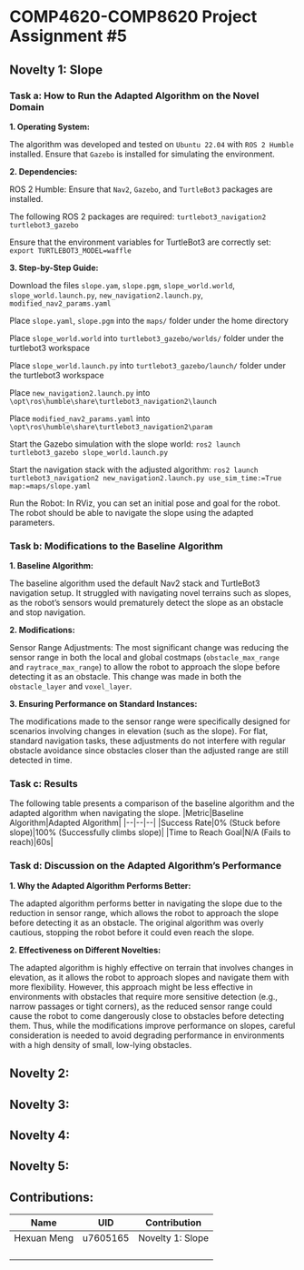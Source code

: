 # COMP4620-COMP8620 Project Assignment #5
## Novelty 1: Slope
### Task a: How to Run the Adapted Algorithm on the Novel Domain
**1. Operating System:**

The algorithm was developed and tested on `Ubuntu 22.04` with `ROS 2 Humble` installed.
Ensure that `Gazebo` is installed for simulating the environment.

**2. Dependencies:**

ROS 2 Humble: Ensure that `Nav2`, `Gazebo`, and `TurtleBot3` packages are installed.

The following ROS 2 packages are required:
`turtlebot3_navigation2`
`turtlebot3_gazebo`

Ensure that the environment variables for TurtleBot3 are correctly set:
`export TURTLEBOT3_MODEL=waffle`

**3. Step-by-Step Guide:**

Download the files `slope.yam`, `slope.pgm`, `slope_world.world`, `slope_world.launch.py`, `new_navigation2.launch.py`, `modified_nav2_params.yaml`

Place `slope.yaml`, `slope.pgm` into the `maps/` folder under the home directory

Place `slope_world.world` into `turtlebot3_gazebo/worlds/` folder under the turtlebot3 workspace

Place `slope_world.launch.py` into `turtlebot3_gazebo/launch/` folder under the turtlebot3 workspace

Place `new_navigation2.launch.py` into `\opt\ros\humble\share\turtlebot3_navigation2\launch`

Place `modified_nav2_params.yaml` into `\opt\ros\humble\share\turtlebot3_navigation2\param`

Start the Gazebo simulation with the slope world:
`ros2 launch turtlebot3_gazebo slope_world.launch.py`

Start the navigation stack with the adjusted algorithm:
`ros2 launch turtlebot3_navigation2 new_navigation2.launch.py use_sim_time:=True map:=maps/slope.yaml`

Run the Robot:
In RViz, you can set an initial pose and goal for the robot. The robot should be able to navigate the slope using the adapted parameters.

### Task b: Modifications to the Baseline Algorithm
**1. Baseline Algorithm:**

The baseline algorithm used the default Nav2 stack and TurtleBot3 navigation setup. It struggled with navigating novel terrains such as slopes, as the robot’s sensors would prematurely detect the slope as an obstacle and stop navigation.

**2. Modifications:**

Sensor Range Adjustments: The most significant change was reducing the sensor range in both the local and global costmaps (`obstacle_max_range` and `raytrace_max_range`) to allow the robot to approach the slope before detecting it as an obstacle. This change was made in both the `obstacle_layer` and `voxel_layer`.

**3. Ensuring Performance on Standard Instances:**

The modifications made to the sensor range were specifically designed for scenarios involving changes in elevation (such as the slope). For flat, standard navigation tasks, these adjustments do not interfere with regular obstacle avoidance since obstacles closer than the adjusted range are still detected in time.

### Task c: Results
The following table presents a comparison of the baseline algorithm and the adapted algorithm when navigating the slope.
|Metric|Baseline Algorithm|Adapted Algorithm|
|--|--|--|
|Success Rate|0% (Stuck before slope)|100% (Successfully climbs slope)|
|Time to Reach Goal|N/A (Fails to reach)|60s|

### Task d: Discussion on the Adapted Algorithm’s Performance
**1. Why the Adapted Algorithm Performs Better:**

The adapted algorithm performs better in navigating the slope due to the reduction in sensor range, which allows the robot to approach the slope before detecting it as an obstacle. The original algorithm was overly cautious, stopping the robot before it could even reach the slope.

**2. Effectiveness on Different Novelties:**

The adapted algorithm is highly effective on terrain that involves changes in elevation, as it allows the robot to approach slopes and navigate them with more flexibility.
However, this approach might be less effective in environments with obstacles that require more sensitive detection (e.g., narrow passages or tight corners), as the reduced sensor range could cause the robot to come dangerously close to obstacles before detecting them.
Thus, while the modifications improve performance on slopes, careful consideration is needed to avoid degrading performance in environments with a high density of small, low-lying obstacles.

## Novelty 2:
## Novelty 3:
## Novelty 4:
## Novelty 5:
## Contributions:
|Name|UID|Contribution|
|--|--|--|
|Hexuan Meng|u7605165|Novelty 1: Slope|
| | | |
| | | |
| | | |
| | | |

